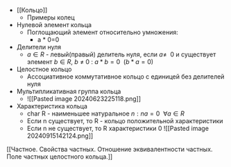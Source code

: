 - [[Кольцо]]
	- Примеры колец
- Нулевой элемент кольца
	- Поглощающий элемент относительно умножения:
		- a * 0=0
- Делители нуля
	- $a\in R$ - левый(правый) делитель нуля, если $a\not=\ \ 0$ и существует элемент $b\in R,\ b\ \not=\ 0\ :\ a*b=0\ \ (b*a=0)$
- Целостное кольцо
	- Ассоциативное коммутативное кольцо с единицей без делителей нуля
- Мультипликативная группа кольца
	- ![[Pasted image 20240623225118.png]]
- Характеристика кольца
	- char R - наименьшее натуральное $n: na = 0\ \  \forall a \in R$
	- Если n существует, то R - кольцо положительной характеристики
	- Если n не существует, то R характеристики 0
![[Pasted image 20240915142124.png]]


[[Частное. Свойства частных. Отношение эквивалентности частных. Поле частных целостного кольца.]]
